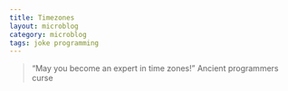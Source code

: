 ```yaml
---
title: Timezones
layout: microblog
category: microblog
tags: joke programming
---
```


> “May you become an expert in time zones!”
Ancient programmers curse
